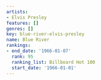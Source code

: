 ```yaml
---
artists:
- Elvis Presley
features: []
genres: []
key: blue-river-elvis-presley
name: Blue River
rankings:
- end_date: '1966-01-07'
  rank: 95
  ranking_list: Billboard Hot 100
  start_date: '1966-01-01'
---
```


